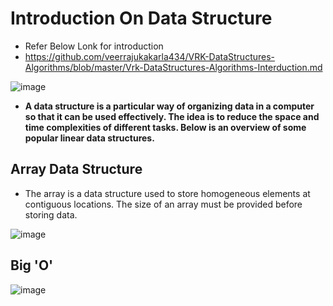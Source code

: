 # Introduction On Data Structure

* Refer Below Lonk for introduction 
* https://github.com/veerrajukakarla434/VRK-DataStructures-Algorithms/blob/master/Vrk-DataStructures-Algorithms-Interduction.md

![image](https://user-images.githubusercontent.com/40323661/174508923-c743b805-0668-4b55-9fcf-c49983db506c.png)

* **A data structure is a particular way of organizing data in a computer so that it can be used effectively. The idea is to reduce the space and time complexities of different tasks. Below is an overview of some popular linear data structures.**

## Array Data Structure

* The array is a data structure used to store homogeneous elements at contiguous locations. The size of an array must be provided before storing data. 

![image](https://user-images.githubusercontent.com/40323661/174509961-9b313b5b-7158-46dc-9383-d0be9598a6a7.png)

## Big 'O'
![image](https://user-images.githubusercontent.com/40323661/174509608-804ba727-dd94-46b9-9a7f-4e84f3ff0af9.png)


